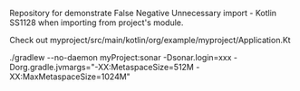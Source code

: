 Repository for demonstrate False Negative Unnecessary import - Kotlin SS1128 when importing
from project's module.

Check out myproject/src/main/kotlin/org/example/myproject/Application.Kt

./gradlew --no-daemon myProject:sonar -Dsonar.login=xxx -Dorg.gradle.jvmargs="-XX:MetaspaceSize=512M -XX:MaxMetaspaceSize=1024M"

